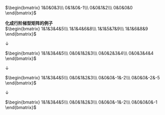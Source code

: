  $\begin{bmatrix}  
1&0&0&3\\\   
0&1&0&-1\\\   
0&0&1&2\\\   
0&0&0&0  
\end{bmatrix}$   
  
**化成行阶梯型矩阵的例子**  
 $\begin{bmatrix}  
1&1&3&4&5\\\   
1&1&4&6&8\\\   
1&1&5&7&9\\\   
1&1&6&8&9  
\end{bmatrix}$   
  
 $\downarrow$   
  
 $\begin{bmatrix}  
1&1&3&4&5\\\   
0&0&1&2&3\\\   
0&0&2&3&4\\\   
0&0&3&4&4  
\end{bmatrix}$   
  
 $\downarrow$   
  
 $\begin{bmatrix}  
1&1&3&4&5\\\   
0&0&1&2&3\\\   
0&0&0&-1&-2\\\   
0&0&0&-2&-5  
\end{bmatrix}$   
  
 $\downarrow$   
  
 $\begin{bmatrix}  
1&1&3&4&5\\\   
0&0&1&2&3\\\   
0&0&0&-1&-2\\\   
0&0&0&0&-1  
\end{bmatrix}$   
